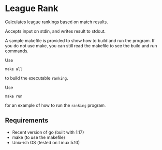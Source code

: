 # League Rank 

Calculates league rankings based on match results.

Accepts input on stdin, and writes result to stdout.

A sample makefile is provided to show how to build and run the program.
If you do not use make, you can still read the makefile to see the 
build and run commands.

Use 
```shell
make all
```
to build the executable `ranking`.

Use
```shell
make run
```
for an example of how to run the `ranking` program.

## Requirements
* Recent version of go (built with 1.17)
* make (to use the makefile)
* Unix-ish OS (tested on Linux 5.10)